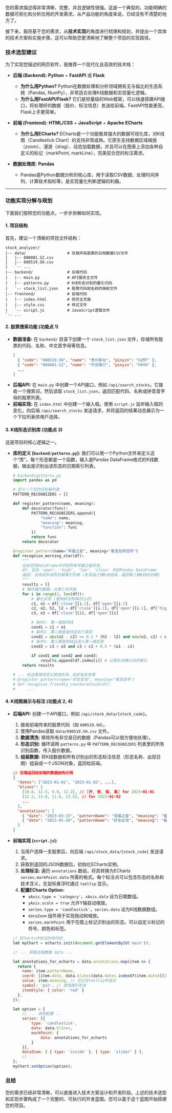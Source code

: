 您的需求描述得非常清晰、完整，并且逻辑性很强。这是一个典型的、功能明确的数据可视化和分析应用的开发需求。从产品功能的角度来说，已经没有不清楚的地方了。

接下来，我将基于您的需求，从**技术实现**的角度进行梳理和规划，并提出一个具体的技术方案和实施步骤。这可以帮助您更清晰地了解整个项目的实现路径。

### 技术选型建议

为了实现您描述的网页软件，我推荐一个现代化且高效的技术栈：

  * **后端 (Backend):** **Python** + **FastAPI** 或 **Flask**

      * **为什么用Python?** Python在数据处理和分析领域拥有无与倫比的生态系统（Pandas, NumPy），非常适合处理K线数据和实现量化逻辑。
      * **为什么用FastAPI/Flask?** 它们是轻量级的Web框架，可以快速搭建API接口，将处理好的数据（股价、标注信息）发送给前端。FastAPI性能更高，Flask上手更简单。

  * **前端 (Frontend):** **HTML/CSS** + **JavaScript** + **Apache ECharts**

      * **为什么用ECharts?** ECharts是一个功能极其强大的数据可视化库，对K线图（Candlestick Chart）的支持非常成熟。它原生支持数据区域缩放（zoom）、漫游（drag）、动态加载数据，并且可以在图表上添加各种自定义的标记（markPoint, markLine），完美契合您的标注需求。

  * **数据处理库:** **Pandas**

      * Pandas是Python数据分析的核心库，用于读取CSV数据、处理时间序列、计算技术指标等，是实现量化判断逻辑的利器。

-----

### 功能实现分解与规划

下面我们按照您的功能点，一步步拆解如何实现。

#### 1\. 项目结构

首先，建议一个清晰的项目文件结构：

```
stock_analyzer/
|-- data/                  # 存放所有股票的日频数据CSV文件
|   |-- 000001.SZ.csv
|   |-- 600519.SH.csv
|   `-- ...
|-- backend/               # 后端代码
|   |-- main.py            # API服务主文件
|   |-- patterns.py        # K线形态识别的量化代码
|   `-- stock_list.json    # 股票代码和名称的映射文件
|-- frontend/              # 前端代码
|   |-- index.html         # 网页主页面
|   |-- style.css          # 样式文件
|   `-- script.js          # JavaScript逻辑文件
`-- ...
```

#### 2\. 股票搜索功能 (功能点 1)

  * **数据准备:** 在 `backend/` 目录下创建一个 `stock_list.json` 文件，存储所有股票的代码、名称、中文首字母等信息。
    ```json
    [
      { "code": "600519.SH", "name": "贵州茅台", "pinyin": "GZMT" },
      { "code": "000001.SZ", "name": "平安银行", "pinyin": "PAYH" },
      ...
    ]
    ```
  * **后端API:** 在 `main.py` 中创建一个API接口，例如 `/api/search_stocks`。它接收一个搜索词，然后读取 `stock_list.json`，返回匹配代码、名称或拼音首字母的股票列表。
  * **前端实现:** 在 `index.html` 中创建一个输入框。使用 `script.js` 监听输入框的变化，向后端 `/api/search_stocks` 发送请求，并将返回的结果动态展示为一个下拉列表供用户选择。

#### 3\. K线形态识别库 (功能点 3)

这是项目的核心逻辑之一。

  * **库的定义 (`backend/patterns.py`):**
    我们可以用一个Python文件来定义这个“库”。每个形态都是一个函数，输入是Pandas DataFrame格式的K线数据，输出是识别出该形态的日期索引列表。

    ```python
    # backend/patterns.py
    import pandas as pd

    # 定义一个总的识别器列表
    PATTERN_RECOGNIZERS = []

    def register_pattern(name, meaning):
        def decorator(func):
            PATTERN_RECOGNIZERS.append({
                "name": name,
                "meaning": meaning,
                "function": func
            })
            return func
        return decorator

    @register_pattern(name="早晨之星", meaning="看涨反转信号")
    def recognize_morning_star(df):
        """
        在给定的DataFrame中识别所有早晨之星形态。
        df: 包含 'open', 'high', 'low', 'close' 列的Pandas DataFrame
        返回: 出现该形态的日期索引列表 (形态由三根K线组成，返回第三根K线的日期)
        """
        results = []
        # 循环遍历数据，从第三天开始
        for i in range(2, len(df)):
            # 量化实现 (使用前文转换的公式)
            c1, o1 = df['close'][i-2], df['open'][i-2]
            c2, o2, h2, l2 = df['close'][i-1], df['open'][i-1], df['high'][i-1], df['low'][i-1]
            c3, o3 = df['close'][i], df['open'][i]

            # 条件1: 第一根是阴线
            cond1 = c1 < o1
            # 条件2: 第二根是星线且向下跳空
            cond2 = abs(o2 - c2) <= 0.2 * (h2 - l2) and max(o2, c2) < c1
            # 条件3: 第三根是阳线且深入第一根实体
            cond3 = c3 > o3 and c3 > c1 + 0.5 * (o1 - c1)
            
            if cond1 and cond2 and cond3:
                results.append(df.index[i]) # 记录形态确认日的索引
        return results

    # ... 在这里继续定义其他形态，如好友反攻等
    # @register_pattern(name="好友反攻", meaning="看涨信号")
    # def recognize_friendly_counterattack(df):
    #     ...
    ```

#### 4\. K线图展示与标注 (功能点 2, 4)

  * **后端API:** 创建一个API接口，例如 `/api/stock_data/{stock_code}`。

    1.  接收前端传来的股票代码（如 `600519.SH`）。
    2.  使用Pandas读取 `data/600519.SH.csv` 文件。
    3.  **数据清洗:** 移除所有非交易日的数据（Pandas可以很方便地处理）。
    4.  **形态识别:** 循环调用 `patterns.py` 中 `PATTERN_RECOGNIZERS` 列表里的所有识别函数，传入股价数据。
    5.  **组装数据:** 将K线数据和所有识别出的形态标注信息（形态名称、出现日期）组装成一个JSON对象，返回给前端。

    <!-- end list -->

    ```json
    // 后端返回给前端的数据结构示例
    {
      "dates": ["2023-01-01", "2023-01-02", ...],
      "klines": [
        [10.0, 12.5, 9.8, 12.2], // [开, 收, 低, 高] for 2023-01-01
        [12.2, 13.0, 11.8, 13.5], // for 2023-01-02
        ...
      ],
      "annotations": [
        { "date": "2023-03-15", "patternName": "早晨之星", "meaning": "看涨反转信号" },
        { "date": "2023-05-20", "patternName": "好友反攻", "meaning": "看涨信号" }
      ]
    }
    ```

  * **前端实现 (`script.js`):**

    1.  当用户选择一支股票后，向后端 `/api/stock_data/{stock_code}` 发送请求。
    2.  获取到返回的JSON数据后，初始化ECharts实例。
    3.  **处理标注:** 遍历 `annotations` 数组，将其转换为ECharts `series.markPoint.data` 所需的格式。每个标注点可以包含形态的名称和技术含义，在鼠标悬浮时通过 `tooltip` 显示。
    4.  **配置ECharts Option:**
          * `xAxis.type = 'category'`，`xAxis.data` 设为日期数组。
          * `yAxis.scale = true` 允许Y轴自动缩放。
          * `series.type = 'candlestick'`，`series.data` 设为K线数据数组。
          * `dataZoom` 组件用于实现拖动和缩放。
          * `series.markPoint` 用于在图上标记识别出的形态。可以自定义标记的符号、颜色和标签。

    <!-- end list -->

    ```javascript
    // ECharts中标注的伪代码
    let myChart = echarts.init(document.getElementById('main'));

    // ... 获取后端数据 data ...

    let annotations_for_echarts = data.annotations.map(item => {
      return {
        name: item.patternName,
        coord: [item.date, data.klines[data.dates.indexOf(item.date)][3]], // 标注在K线的最高价位置
        value: item.meaning, // 可以在tooltip中显示
        symbol: 'pin', // 使用图钉形状
        itemStyle: { color: 'red' }
      };
    });

    let option = {
        // ... 其他配置 ...
        series: [{
            type: 'candlestick',
            data: data.klines,
            markPoint: {
                data: annotations_for_echarts
            }
        }],
        dataZoom: [ { type: 'inside' }, { type: 'slider' } ],
        // ...
    };
    myChart.setOption(option);
    ```

### 总结

您的需求已经非常清晰，可以直接进入技术方案设计和开发阶段。上述的技术选型和实现步骤构成了一个完整的、可执行的开发蓝图。您可以基于这个蓝图开始搭建您的项目。